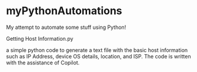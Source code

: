 # myPythonAutomations
My attempt to automate some stuff using Python!


Getting Host Information.py

a simple python code to generate a text file with the basic host information such as IP Address, device OS details, location, and ISP. The code is written with the assistance of Copilot.
